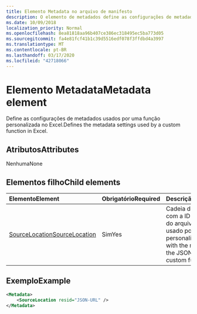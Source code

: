 ```yaml
---
title: Elemento Metadata no arquivo de manifesto
description: O elemento de metadados define as configurações de metadados que uma função personalizada usa no Excel.
ms.date: 10/09/2018
localization_priority: Normal
ms.openlocfilehash: 8ea81818aa96b407ce386ec318495ec5ba773d05
ms.sourcegitcommit: fa4e81fcf41b1c39d5516edf078f3ffdbd4a3997
ms.translationtype: MT
ms.contentlocale: pt-BR
ms.lasthandoff: 03/17/2020
ms.locfileid: "42718066"
---
```

# <a name="metadata-element"></a><span data-ttu-id="36617-103">Elemento Metadata</span><span class="sxs-lookup"><span data-stu-id="36617-103">Metadata element</span></span>

<span data-ttu-id="36617-104">Define as configurações de metadados usados por uma função personalizada no Excel.</span><span class="sxs-lookup"><span data-stu-id="36617-104">Defines the metadata settings used by a custom function in Excel.</span></span>

## <a name="attributes"></a><span data-ttu-id="36617-105">Atributos</span><span class="sxs-lookup"><span data-stu-id="36617-105">Attributes</span></span>

<span data-ttu-id="36617-106">Nenhuma</span><span class="sxs-lookup"><span data-stu-id="36617-106">None</span></span>

## <a name="child-elements"></a><span data-ttu-id="36617-107">Elementos filho</span><span class="sxs-lookup"><span data-stu-id="36617-107">Child elements</span></span>

|  <span data-ttu-id="36617-108">Elemento</span><span class="sxs-lookup"><span data-stu-id="36617-108">Element</span></span>  |  <span data-ttu-id="36617-109">Obrigatório</span><span class="sxs-lookup"><span data-stu-id="36617-109">Required</span></span>  |  <span data-ttu-id="36617-110">Descrição</span><span class="sxs-lookup"><span data-stu-id="36617-110">Description</span></span>  |
|:-----|:-----|:-----|
|  [<span data-ttu-id="36617-111">SourceLocation</span><span class="sxs-lookup"><span data-stu-id="36617-111">SourceLocation</span></span>](customfunctionssourcelocation.md)  |  <span data-ttu-id="36617-112">Sim</span><span class="sxs-lookup"><span data-stu-id="36617-112">Yes</span></span>  | <span data-ttu-id="36617-113">Cadeia de caracteres com a ID de recurso do arquivo JSON usado por funções personalizadas.</span><span class="sxs-lookup"><span data-stu-id="36617-113">String with the resource id of the JSON file used by custom functions.</span></span> |

## <a name="example"></a><span data-ttu-id="36617-114">Exemplo</span><span class="sxs-lookup"><span data-stu-id="36617-114">Example</span></span>

```xml
<Metadata>
    <SourceLocation resid="JSON-URL" />
</Metadata>
```
